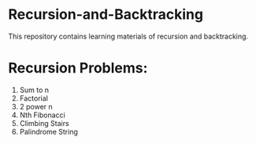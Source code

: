 # Recursion-and-Backtracking
This repository contains learning materials of recursion and backtracking.

# Recursion Problems:
1) Sum to n
2) Factorial
3) 2 power n
4) Nth Fibonacci
5) Climbing Stairs
6) Palindrome String
